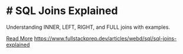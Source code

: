 # # SQL Joins Explained

Understanding INNER, LEFT, RIGHT, and FULL joins with examples.

[Read More](https://www.fullstackprep.dev/articles/webd/sql/sql-joins-explained) https://www.fullstackprep.dev/articles/webd/sql/sql-joins-explained